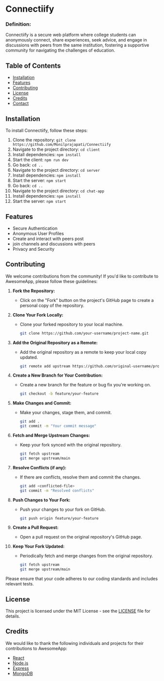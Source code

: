 # Connectiify

### Definition: 
Connectiify is a secure web platform where college students can anonymously connect, share experiences, seek advice, and engage in discussions with peers from the same institution, fostering a supportive community for navigating the challenges of education.


## Table of Contents

- [Installation](#installation)
- [Features](#features)
- [Contributing](#contributing)
- [License](#license)
- [Credits](#credits)
- [Contact](#contact)

## Installation 

To install Connectiify, follow these steps:

1. Clone the repository: `git clone https://github.com/Monilprajapati/Connectiify`
2. Navigate to the project directory: `cd client`
3. Install dependencies: `npm install`
4. Start the client: `npm run dev`
5. Go back: `cd ..`
6. Navigate to the project directory: `cd server`
7. Install dependencies: `npm install`
8. Start the server: `npm start`
9. Go back: `cd ..`
6. Navigate to the project directory: `cd chat-app`
7. Install dependencies: `npm install`
8. Start the server: `npm start`


## Features
- Secure Authentication
- Anonymous User Profiles
- Create and interact with peers post
- join channels and discussions with peers
- Privacy and Security

## Contributing

We welcome contributions from the community! If you'd like to contribute to AwesomeApp, please follow these guidelines:

1. **Fork the Repository:**
   - Click on the "Fork" button on the project's GitHub page to create a personal copy of the repository.

2. **Clone Your Fork Locally:**
   - Clone your forked repository to your local machine.
     ```bash
     git clone https://github.com/your-username/project-name.git
     ```

3. **Add the Original Repository as a Remote:**
   - Add the original repository as a remote to keep your local copy updated.
     ```bash
     git remote add upstream https://github.com/original-username/project-name.git
     ```

4. **Create a New Branch for Your Contribution:**
   - Create a new branch for the feature or bug fix you're working on.
     ```bash
     git checkout -b feature/your-feature
     ```

5. **Make Changes and Commit:**
   - Make your changes, stage them, and commit.
     ```bash
     git add .
     git commit -m "Your commit message"
     ```

6. **Fetch and Merge Upstream Changes:**
   - Keep your fork synced with the original repository.
     ```bash
     git fetch upstream
     git merge upstream/main
     ```

7. **Resolve Conflicts (if any):**
   - If there are conflicts, resolve them and commit the changes.
     ```bash
     git add <conflicted-file>
     git commit -m "Resolved conflicts"
     ```

8. **Push Changes to Your Fork:**
   - Push your changes to your fork on GitHub.
     ```bash
     git push origin feature/your-feature
     ```

9. **Create a Pull Request:**
   - Open a pull request on the original repository's GitHub page.

10. **Keep Your Fork Updated:**
    - Periodically fetch and merge changes from the original repository.
      ```bash
      git fetch upstream
      git merge upstream/main
      ```

Please ensure that your code adheres to our coding standards and includes relevant tests.

## License

This project is licensed under the MIT License - see the [LICENSE](LICENSE) file for details.

## Credits

We would like to thank the following individuals and projects for their contributions to AwesomeApp:

- [React](https://reactjs.org/)
- [Node.js](https://nodejs.org/)
- [Express](https://expressjs.com/)
- [MongoDB](https://www.mongodb.com/)
